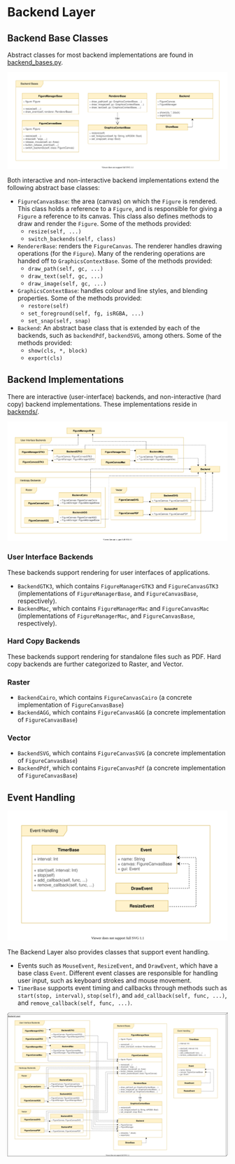# Backend Layer

## Backend Base Classes

Abstract classes for most backend implementations are found in [backend_bases.py](https://github.com/matplotlib/matplotlib/blob/master/lib/matplotlib/backend_bases.py). 

![Backend Layer UML - Bases](./img/UML_Backend_Layer_Bases.svg)

Both interactive and non-interactive backend implementations extend the following abstract base classes:

- `FigureCanvasBase`: the area (canvas) on which the `Figure` is rendered. This class holds a reference to a `Figure`, and is responsible for giving a `Figure` a reference to its canvas. This class also defines methods to draw and render the `Figure`. Some of the methods provided: 
  - `resize(self, ...)`
  - `switch_backends(self, class)`
- `RendererBase`: renders the `FigureCanvas`. The renderer handles drawing operations (for the `Figure`). Many of the rendering operations are handed off to `GraphicsContextBase`. Some of the methods provided:
  - `draw_path(self, gc, ...)`
  - `draw_text(self, gc, ...)`
  - `draw_image(self, gc, ...)`
- `GraphicsContextBase`: handles colour and line styles, and blending properties. Some of the methods provided:
  - `restore(self)`
  - `set_foreground(self, fg, isRGBA, ...)`
  - `set_snap(self, snap)`
- `Backend`: An abstract base class that is extended by each of the backends, such as `backendPdf`, `backendSVG`, among others. Some of the methods provided:
  - `show(cls, *, block)`
  - `export(cls)`

## Backend Implementations

There are interactive (user-interface) backends, and non-interactive (hard copy) backend implementations. These implementations reside in [backends/](https://github.com/matplotlib/matplotlib/blob/master/lib/matplotlib/backends).

![Backend Layer UML - Impl](./img/UML_Backend_Layer_Impl.svg)

### User Interface Backends

These backends support rendering for user interfaces of applications. 

- `BackendGTK3`, which contains `FigureManagerGTK3` and `FigureCanvasGTK3` (implementations of `FigureManagerBase`, and `FigureCanvasBase`, respectively). 
- `BackendMac`, which contains `FigureManagerMac` and `FigureCanvasMac` (implementations of `FigureManagerMac`, and `FigureCanvasBase`, respectively). 

### Hard Copy Backends

These backends support rendering for standalone files such as PDF. Hard copy backends are further categorized to Raster, and Vector.

### Raster

- `BackendCairo`, which contains `FigureCanvasCairo` (a concrete implementation of `FigureCanvasBase`)
- `BackendAGG`, which contains `FigureCanvasAGG` (a concrete implementation of `FigureCanvasBase`)

### Vector

- `BackendSVG`, which contains `FigureCanvasSVG` (a concrete implementation of `FigureCanvasBase`)
- `BackendPdf`, which contains `FigureCanvasPdf` (a concrete implementation of `FigureCanvasBase`) 

## Event Handling

![Backend Layer UML - Event](./img/UML_Backend_Layer_Event.svg)

The Backend Layer also provides classes that support event handling.

- Events such as `MouseEvent`, `ResizeEvent`, and `DrawEvent`, which have a base class `Event`. Different event classes are responsible for handling user input, such as keyboard strokes and mouse movement.
- `TimerBase` supports event timing and callbacks through methods such as `start(stop, interval)`, `stop(self)`, and `add_callback(self, func, ...)`, and `remove_callback(self, func, ...)`.

![Backend Layer UML](./img/UML_Backend_Layer.svg)
